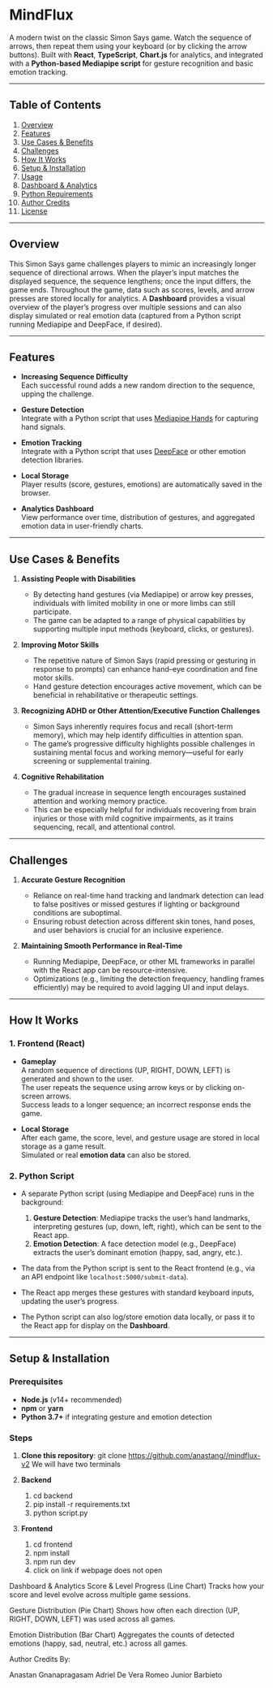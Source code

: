 # **MindFlux**

A modern twist on the classic Simon Says game. Watch the sequence of arrows, then repeat them using your keyboard (or by clicking the arrow buttons). Built with **React**, **TypeScript**, **Chart.js** for analytics, and integrated with a **Python-based Mediapipe script** for gesture recognition and basic emotion tracking.

---

## Table of Contents

1. [Overview](#overview)  
2. [Features](#features)  
3. [Use Cases & Benefits](#use-cases--benefits)  
4. [Challenges](#challenges)  
5. [How It Works](#how-it-works)  
6. [Setup & Installation](#setup--installation)  
7. [Usage](#usage)  
8. [Dashboard & Analytics](#dashboard--analytics)  
9. [Python Requirements](#python-requirements)  
10. [Author Credits](#author-credits)  
11. [License](#license)

---

## Overview

This Simon Says game challenges players to mimic an increasingly longer sequence of directional arrows. When the player’s input matches the displayed sequence, the sequence lengthens; once the input differs, the game ends. Throughout the game, data such as scores, levels, and arrow presses are stored locally for analytics. A **Dashboard** provides a visual overview of the player’s progress over multiple sessions and can also display simulated or real emotion data (captured from a Python script running Mediapipe and DeepFace, if desired).

---

## Features

- **Increasing Sequence Difficulty**  
  Each successful round adds a new random direction to the sequence, upping the challenge.

- **Gesture Detection**  
  Integrate with a Python script that uses [Mediapipe Hands](https://developers.google.com/mediapipe/solutions/vision/hand_landmarker) for capturing hand signals.

- **Emotion Tracking**  
  Integrate with a Python script that uses [DeepFace](https://github.com/serengil/deepface) or other emotion detection libraries.

- **Local Storage**  
  Player results (score, gestures, emotions) are automatically saved in the browser.

- **Analytics Dashboard**  
  View performance over time, distribution of gestures, and aggregated emotion data in user-friendly charts.

---

## Use Cases & Benefits

1. **Assisting People with Disabilities**  
   - By detecting hand gestures (via Mediapipe) or arrow key presses, individuals with limited mobility in one or more limbs can still participate.  
   - The game can be adapted to a range of physical capabilities by supporting multiple input methods (keyboard, clicks, or gestures).

2. **Improving Motor Skills**  
   - The repetitive nature of Simon Says (rapid pressing or gesturing in response to prompts) can enhance hand–eye coordination and fine motor skills.  
   - Hand gesture detection encourages active movement, which can be beneficial in rehabilitative or therapeutic settings.

3. **Recognizing ADHD or Other Attention/Executive Function Challenges**  
   - Simon Says inherently requires focus and recall (short-term memory), which may help identify difficulties in attention span.  
   - The game’s progressive difficulty highlights possible challenges in sustaining mental focus and working memory—useful for early screening or supplemental training.

4. **Cognitive Rehabilitation**  
   - The gradual increase in sequence length encourages sustained attention and working memory practice.  
   - This can be especially helpful for individuals recovering from brain injuries or those with mild cognitive impairments, as it trains sequencing, recall, and attentional control.

---

## Challenges

1. **Accurate Gesture Recognition**  
   - Reliance on real-time hand tracking and landmark detection can lead to false positives or missed gestures if lighting or background conditions are suboptimal.  
   - Ensuring robust detection across different skin tones, hand poses, and user behaviors is crucial for an inclusive experience.

2. **Maintaining Smooth Performance in Real-Time**  
   - Running Mediapipe, DeepFace, or other ML frameworks in parallel with the React app can be resource-intensive.  
   - Optimizations (e.g., limiting the detection frequency, handling frames efficiently) may be required to avoid lagging UI and input delays.

---

## How It Works

### 1. Frontend (React)

- **Gameplay**  
  A random sequence of directions (UP, RIGHT, DOWN, LEFT) is generated and shown to the user.  
  The user repeats the sequence using arrow keys or by clicking on-screen arrows.  
  Success leads to a longer sequence; an incorrect response ends the game.

- **Local Storage**  
  After each game, the score, level, and gesture usage are stored in local storage as a game result.  
  Simulated or real **emotion data** can also be stored.

### 2. Python Script 

- A separate Python script (using Mediapipe and DeepFace) runs in the background:  
  1. **Gesture Detection**: Mediapipe tracks the user’s hand landmarks, interpreting gestures (up, down, left, right), which can be sent to the React app.  
  2. **Emotion Detection**: A face detection model (e.g., DeepFace) extracts the user’s dominant emotion (happy, sad, angry, etc.).

- The data from the Python script is sent to the React frontend (e.g., via an API endpoint like `localhost:5000/submit-data`).  
- The React app merges these gestures with standard keyboard inputs, updating the user’s progress.  
- The Python script can also log/store emotion data locally, or pass it to the React app for display on the **Dashboard**.

---

## Setup & Installation

### Prerequisites

- **Node.js** (v14+ recommended)  
- **npm** or **yarn**  
- **Python 3.7+** if integrating gesture and emotion detection

### Steps

1. **Clone this repository**:
   git clone https://github.com/anastang//mindflux-v2
   We will have two terminals
   
2. **Backend**
   1. cd backend
   2. pip install -r requirements.txt
   3. python script.py
  
3. **Frontend**
   1. cd frontend
   2. npm install
   3. npm run dev
   4. click on link if webpage does not open

Dashboard & Analytics
Score & Level Progress (Line Chart)
Tracks how your score and level evolve across multiple game sessions.

Gesture Distribution (Pie Chart)
Shows how often each direction (UP, RIGHT, DOWN, LEFT) was used across all games.

Emotion Distribution (Bar Chart)
Aggregates the counts of detected emotions (happy, sad, neutral, etc.) across all games.

Author Credits
By:

Anastan Gnanapragasam
Adriel De Vera
Romeo Junior Barbieto
